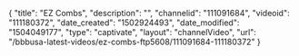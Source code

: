 {
    "title": "EZ Combs",
    "description": "",
    "channelid": "111091684",
    "videoid": "111180372",
    "date_created": "1502924493",
    "date_modified": "1504049177",
    "type": "captivate",
    "layout": "channelVideo",
    "url": "\/bbbusa-latest-videos\/ez-combs-ftp5608\/111091684-111180372"
}